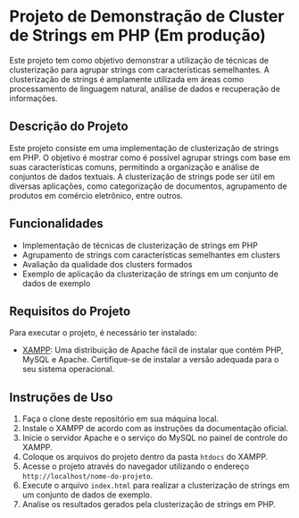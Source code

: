 # Projeto de Demonstração de Cluster de Strings em PHP (Em produção)

Este projeto tem como objetivo demonstrar a utilização de técnicas de clusterização para agrupar strings com características semelhantes. A clusterização de strings é amplamente utilizada em áreas como processamento de linguagem natural, análise de dados e recuperação de informações.

## Descrição do Projeto

Este projeto consiste em uma implementação de clusterização de strings em PHP. O objetivo é mostrar como é possível agrupar strings com base em suas características comuns, permitindo a organização e análise de conjuntos de dados textuais. A clusterização de strings pode ser útil em diversas aplicações, como categorização de documentos, agrupamento de produtos em comércio eletrônico, entre outros.

## Funcionalidades

- Implementação de técnicas de clusterização de strings em PHP
- Agrupamento de strings com características semelhantes em clusters
- Avaliação da qualidade dos clusters formados
- Exemplo de aplicação da clusterização de strings em um conjunto de dados de exemplo

## Requisitos do Projeto

Para executar o projeto, é necessário ter instalado:

- [XAMPP](https://www.apachefriends.org/pt_br/index.html): Uma distribuição de Apache fácil de instalar que contém PHP, MySQL e Apache. Certifique-se de instalar a versão adequada para o seu sistema operacional.

## Instruções de Uso

1. Faça o clone deste repositório em sua máquina local.
2. Instale o XAMPP de acordo com as instruções da documentação oficial.
3. Inicie o servidor Apache e o serviço do MySQL no painel de controle do XAMPP.
4. Coloque os arquivos do projeto dentro da pasta `htdocs` do XAMPP.
5. Acesse o projeto através do navegador utilizando o endereço `http://localhost/nome-do-projeto`.
6. Execute o arquivo `index.html` para realizar a clusterização de strings em um conjunto de dados de exemplo.
7. Analise os resultados gerados pela clusterização de strings em PHP.

